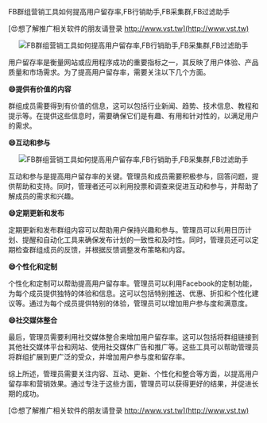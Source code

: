 FB群组营销工具如何提高用户留存率,FB行销助手,FB采集群,FB过滤助手

[😍想了解推广相关软件的朋友请登录 http://www.vst.tw](http://www.vst.tw)

 <center><img src="https://vst.tw/MP4/tuiguang/png/6.png" alt="FB群组营销工具如何提高用户留存率,FB行销助手,FB采集群,FB过滤助手"></center>

用户留存率是衡量网站或应用程序成功的重要指标之一，其反映了用户体验、产品质量和市场需求。为了提高用户留存率，需要关注以下几个方面。

**😄提供有价值的内容**

群组成员需要得到有价值的信息，这可以包括行业新闻、趋势、技术信息、教程和提示等。在提供这些信息时，需要确保它们是有趣、有用和针对性的，以满足用户的需求。

**😄互动和参与**

 <center><img src="https://vst.tw/MP4/tuiguang/png/7.png" alt="FB群组营销工具如何提高用户留存率,FB行销助手,FB采集群,FB过滤助手"></center>

互动和参与是提高用户留存率的关键。管理员和成员需要积极参与，回答问题，提供帮助和支持。同时，管理者还可以利用投票和调查来促进互动和参与，并帮助了解成员的需求和兴趣。

**😄定期更新和发布**

定期更新和发布群组内容可以帮助用户保持兴趣和参与。管理员可以利用日历计划、提醒和自动化工具来确保发布计划的一致性和及时性。同时，管理员还可以定期检查群组成员的反馈，并根据反馈调整发布策略和内容。

**😄个性化和定制**

个性化和定制可以帮助提高用户留存率。管理员可以利用Facebook的定制功能，为每个成员提供独特的体验和信息。这可以包括特别推送、优惠、折扣和个性化建议等。通过为每个成员提供特别的体验，管理员可以增加用户参与度和满意度。

**😄社交媒体整合**

最后，管理员需要利用社交媒体整合来增加用户留存率。这可以包括将群组链接到其他社交媒体平台和网站、使用社交媒体广告和推广等。这些工具可以帮助管理员将群组扩展到更广泛的受众，并增加用户参与度和留存率。

综上所述，管理员需要关注内容、互动、更新、个性化和整合等方面，以提高用户留存率和营销效果。通过专注于这些方面，管理员可以获得更好的结果，并促进长期的成功。

[😍想了解推广相关软件的朋友请登录 http://www.vst.tw](http://www.vst.tw)



